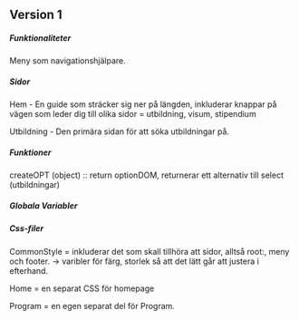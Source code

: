 ## Version 1

##### Funktionaliteter
Meny som navigationshjälpare.

##### Sidor
Hem - En guide som sträcker sig ner på längden, inkluderar knappar på vägen som leder dig till olika sidor = utbildning, visum, stipendium 

Utbildning - Den primära sidan för att söka utbildningar på. 

##### Funktioner
createOPT (object) :: return optionDOM, returnerar ett alternativ till select (utbildningar)

##### Globala Variabler


##### Css-filer
CommonStyle = inkluderar det som skall tillhöra att sidor, alltså root:, meny och footer.
    -> varibler för färg, storlek så att det lätt går att justera i efterhand.

Home = en separat CSS för homepage

Program = en egen separat del för Program.
